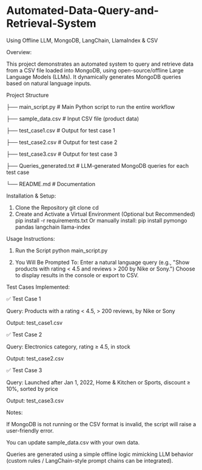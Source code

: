 # Automated-Data-Query-and-Retrieval-System
Using Offline LLM, MongoDB, LangChain, LlamaIndex &amp; CSV

Overview:

This project demonstrates an automated system to query and retrieve data from a CSV file loaded into MongoDB, using open-source/offline Large Language Models (LLMs). It dynamically generates MongoDB queries based on natural language inputs.

 Project Structure
 
├── main_script.py                # Main Python script to run the entire workflow

├── sample_data.csv              # Input CSV file (product data)

├── test_case1.csv               # Output for test case 1

├── test_case2.csv               # Output for test case 2

├── test_case3.csv               # Output for test case 3

├── Queries_generated.txt        # LLM-generated MongoDB queries for each test case

└── README.md                    # Documentation

Installation & Setup:

1. Clone the Repository
git clone <your-repo-url>
cd <your-repo-folder>
2. Create and Activate a Virtual Environment (Optional but Recommended)
pip install -r requirements.txt
Or manually install:
pip install pymongo pandas langchain llama-index

Usage Instructions:

1. Run the Script
python main_script.py

2. You Will Be Prompted To:
Enter a natural language query (e.g., "Show products with rating < 4.5 and reviews > 200 by Nike or Sony.")
Choose to display results in the console or export to CSV.

Test Cases Implemented:

✅ Test Case 1

Query: Products with a rating < 4.5, > 200 reviews, by Nike or Sony

Output: test_case1.csv

✅ Test Case 2

Query: Electronics category, rating ≥ 4.5, in stock

Output: test_case2.csv

✅ Test Case 3

Query: Launched after Jan 1, 2022, Home & Kitchen or Sports, discount ≥ 10%, sorted by price

Output: test_case3.csv

Notes:

If MongoDB is not running or the CSV format is invalid, the script will raise a user-friendly error.

You can update sample_data.csv with your own data.

Queries are generated using a simple offline logic mimicking LLM behavior (custom rules / LangChain-style prompt chains can be integrated).




